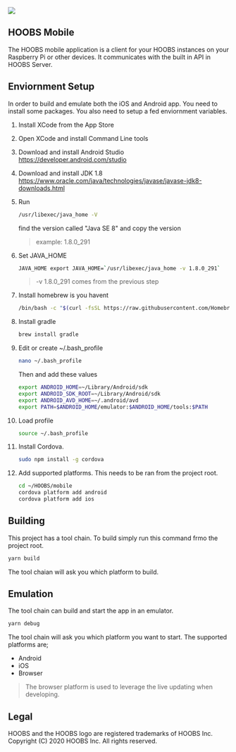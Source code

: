 ![](https://raw.githubusercontent.com/hoobs-org/HOOBS/master/docs/logo.png)

## HOOBS Mobile
The HOOBS mobile application is a client for your HOOBS instances on your Raspberry Pi or other devices. It communicates with the built in API in HOOBS Server.

## Enviornment Setup
In order to build and emulate both the iOS and Android app. You need to install some packages. You also need to setup a fed enviornment variables.

 1. Install XCode from the App Store

 2. Open XCode and install Command Line tools

 3. Download and install Android Studio
    https://developer.android.com/studio

 4. Download and install JDK 1.8
   https://www.oracle.com/java/technologies/javase/javase-jdk8-downloads.html

 5. Run
    ```sh
    /usr/libexec/java_home -V
    ```

    find the version called "Java SE 8" and copy the version
    > example: 1.8.0_291

 6. Set JAVA_HOME
    ```sh
    JAVA_HOME export JAVA_HOME=`/usr/libexec/java_home -v 1.8.0_291`
    ```

    > -v 1.8.0_291 comes from the previous step

 7. Install homebrew is you havent
    ```sh
    /bin/bash -c "$(curl -fsSL https://raw.githubusercontent.com/Homebrew/install/HEAD/install.sh)"
    ```

 8. Install gradle
    ```sh
    brew install gradle
    ```

 9. Edit or create ~/.bash_profile
    ```sh
    nano ~/.bash_profile
    ```

    Then and add these values
    ```sh
    export ANDROID_HOME=~/Library/Android/sdk
    export ANDROID_SDK_ROOT=~/Library/Android/sdk
    export ANDROID_AVD_HOME=~/.android/avd
    export PATH=$ANDROID_HOME/emulator:$ANDROID_HOME/tools:$PATH
    ```

10. Load profile
    ```sh
    source ~/.bash_profile
    ```

11. Install Cordova.
    ```sh
    sudo npm install -g cordova
    ```

12. Add supported platforms. This needs to be ran from the project root.
    ```sh
    cd ~/HOOBS/mobile
    cordova platform add android
    cordova platform add ios
    ```

## Building
This project has a tool chain. To build simply run this command frmo the project root.

```sh
yarn build
```

The tool chaian will ask you which platform to build.

## Emulation
The tool chain can build and start the app in an emulator.

```sh
yarn debug
```

The tool chain will ask you which platform you want to start. The supported platforms are;
* Android
* iOS
* Browser

> The browser platform is used to leverage the live updating when developing.

## Legal
HOOBS and the HOOBS logo are registered trademarks of HOOBS Inc. Copyright (C) 2020 HOOBS Inc. All rights reserved.
